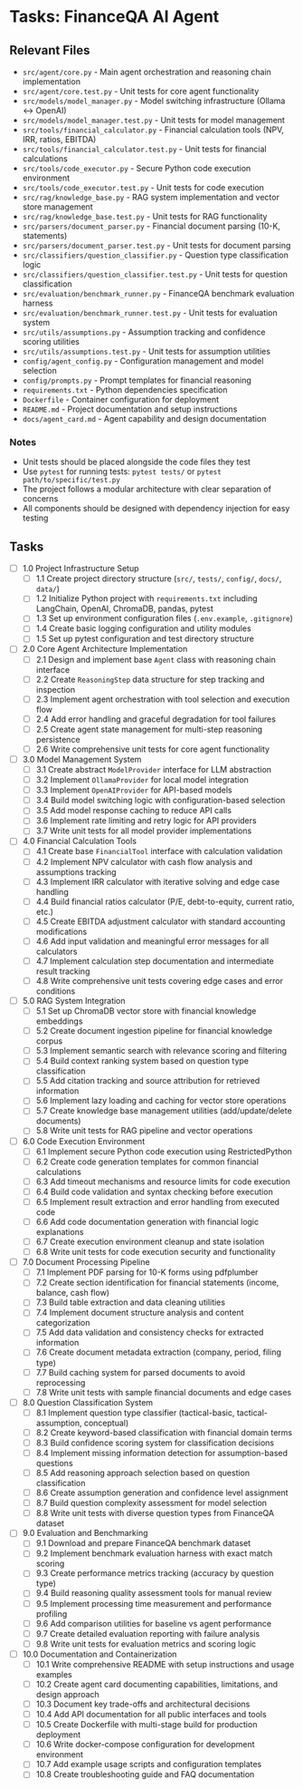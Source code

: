 # Tasks: FinanceQA AI Agent

## Relevant Files

- `src/agent/core.py` - Main agent orchestration and reasoning chain implementation
- `src/agent/core.test.py` - Unit tests for core agent functionality
- `src/models/model_manager.py` - Model switching infrastructure (Ollama ↔ OpenAI)
- `src/models/model_manager.test.py` - Unit tests for model management
- `src/tools/financial_calculator.py` - Financial calculation tools (NPV, IRR, ratios, EBITDA)
- `src/tools/financial_calculator.test.py` - Unit tests for financial calculations
- `src/tools/code_executor.py` - Secure Python code execution environment
- `src/tools/code_executor.test.py` - Unit tests for code execution
- `src/rag/knowledge_base.py` - RAG system implementation and vector store management
- `src/rag/knowledge_base.test.py` - Unit tests for RAG functionality
- `src/parsers/document_parser.py` - Financial document parsing (10-K, statements)
- `src/parsers/document_parser.test.py` - Unit tests for document parsing
- `src/classifiers/question_classifier.py` - Question type classification logic
- `src/classifiers/question_classifier.test.py` - Unit tests for question classification
- `src/evaluation/benchmark_runner.py` - FinanceQA benchmark evaluation harness
- `src/evaluation/benchmark_runner.test.py` - Unit tests for evaluation system
- `src/utils/assumptions.py` - Assumption tracking and confidence scoring utilities
- `src/utils/assumptions.test.py` - Unit tests for assumption utilities
- `config/agent_config.py` - Configuration management and model selection
- `config/prompts.py` - Prompt templates for financial reasoning
- `requirements.txt` - Python dependencies specification
- `Dockerfile` - Container configuration for deployment
- `README.md` - Project documentation and setup instructions
- `docs/agent_card.md` - Agent capability and design documentation

### Notes

- Unit tests should be placed alongside the code files they test
- Use `pytest` for running tests: `pytest tests/` or `pytest path/to/specific/test.py`
- The project follows a modular architecture with clear separation of concerns
- All components should be designed with dependency injection for easy testing

## Tasks

- [ ] 1.0 Project Infrastructure Setup
  - [ ] 1.1 Create project directory structure (`src/`, `tests/`, `config/`, `docs/`, `data/`)
  - [ ] 1.2 Initialize Python project with `requirements.txt` including LangChain, OpenAI, ChromaDB, pandas, pytest
  - [ ] 1.3 Set up environment configuration files (`.env.example`, `.gitignore`)
  - [ ] 1.4 Create basic logging configuration and utility modules
  - [ ] 1.5 Set up pytest configuration and test directory structure

- [ ] 2.0 Core Agent Architecture Implementation
  - [ ] 2.1 Design and implement base `Agent` class with reasoning chain interface
  - [ ] 2.2 Create `ReasoningStep` data structure for step tracking and inspection
  - [ ] 2.3 Implement agent orchestration with tool selection and execution flow
  - [ ] 2.4 Add error handling and graceful degradation for tool failures
  - [ ] 2.5 Create agent state management for multi-step reasoning persistence
  - [ ] 2.6 Write comprehensive unit tests for core agent functionality

- [ ] 3.0 Model Management System
  - [ ] 3.1 Create abstract `ModelProvider` interface for LLM abstraction
  - [ ] 3.2 Implement `OllamaProvider` for local model integration
  - [ ] 3.3 Implement `OpenAIProvider` for API-based models
  - [ ] 3.4 Build model switching logic with configuration-based selection
  - [ ] 3.5 Add model response caching to reduce API calls
  - [ ] 3.6 Implement rate limiting and retry logic for API providers
  - [ ] 3.7 Write unit tests for all model provider implementations

- [ ] 4.0 Financial Calculation Tools
  - [ ] 4.1 Create base `FinancialTool` interface with calculation validation
  - [ ] 4.2 Implement NPV calculator with cash flow analysis and assumptions tracking
  - [ ] 4.3 Implement IRR calculator with iterative solving and edge case handling
  - [ ] 4.4 Build financial ratios calculator (P/E, debt-to-equity, current ratio, etc.)
  - [ ] 4.5 Create EBITDA adjustment calculator with standard accounting modifications
  - [ ] 4.6 Add input validation and meaningful error messages for all calculators
  - [ ] 4.7 Implement calculation step documentation and intermediate result tracking
  - [ ] 4.8 Write comprehensive unit tests covering edge cases and error conditions

- [ ] 5.0 RAG System Integration
  - [ ] 5.1 Set up ChromaDB vector store with financial knowledge embeddings
  - [ ] 5.2 Create document ingestion pipeline for financial knowledge corpus
  - [ ] 5.3 Implement semantic search with relevance scoring and filtering
  - [ ] 5.4 Build context ranking system based on question type classification
  - [ ] 5.5 Add citation tracking and source attribution for retrieved information
  - [ ] 5.6 Implement lazy loading and caching for vector store operations
  - [ ] 5.7 Create knowledge base management utilities (add/update/delete documents)
  - [ ] 5.8 Write unit tests for RAG pipeline and vector operations

- [ ] 6.0 Code Execution Environment
  - [ ] 6.1 Implement secure Python code execution using RestrictedPython
  - [ ] 6.2 Create code generation templates for common financial calculations
  - [ ] 6.3 Add timeout mechanisms and resource limits for code execution
  - [ ] 6.4 Build code validation and syntax checking before execution
  - [ ] 6.5 Implement result extraction and error handling from executed code
  - [ ] 6.6 Add code documentation generation with financial logic explanations
  - [ ] 6.7 Create execution environment cleanup and state isolation
  - [ ] 6.8 Write unit tests for code execution security and functionality

- [ ] 7.0 Document Processing Pipeline
  - [ ] 7.1 Implement PDF parsing for 10-K forms using pdfplumber
  - [ ] 7.2 Create section identification for financial statements (income, balance, cash flow)
  - [ ] 7.3 Build table extraction and data cleaning utilities
  - [ ] 7.4 Implement document structure analysis and content categorization
  - [ ] 7.5 Add data validation and consistency checks for extracted information
  - [ ] 7.6 Create document metadata extraction (company, period, filing type)
  - [ ] 7.7 Build caching system for parsed documents to avoid reprocessing
  - [ ] 7.8 Write unit tests with sample financial documents and edge cases

- [ ] 8.0 Question Classification System
  - [ ] 8.1 Implement question type classifier (tactical-basic, tactical-assumption, conceptual)
  - [ ] 8.2 Create keyword-based classification with financial domain terms
  - [ ] 8.3 Build confidence scoring system for classification decisions
  - [ ] 8.4 Implement missing information detection for assumption-based questions
  - [ ] 8.5 Add reasoning approach selection based on question classification
  - [ ] 8.6 Create assumption generation and confidence level assignment
  - [ ] 8.7 Build question complexity assessment for model selection
  - [ ] 8.8 Write unit tests with diverse question types from FinanceQA dataset

- [ ] 9.0 Evaluation and Benchmarking
  - [ ] 9.1 Download and prepare FinanceQA benchmark dataset
  - [ ] 9.2 Implement benchmark evaluation harness with exact match scoring
  - [ ] 9.3 Create performance metrics tracking (accuracy by question type)
  - [ ] 9.4 Build reasoning quality assessment tools for manual review
  - [ ] 9.5 Implement processing time measurement and performance profiling
  - [ ] 9.6 Add comparison utilities for baseline vs agent performance
  - [ ] 9.7 Create detailed evaluation reporting with failure analysis
  - [ ] 9.8 Write unit tests for evaluation metrics and scoring logic

- [ ] 10.0 Documentation and Containerization
  - [ ] 10.1 Write comprehensive README with setup instructions and usage examples
  - [ ] 10.2 Create agent card documenting capabilities, limitations, and design approach
  - [ ] 10.3 Document key trade-offs and architectural decisions
  - [ ] 10.4 Add API documentation for all public interfaces and tools
  - [ ] 10.5 Create Dockerfile with multi-stage build for production deployment
  - [ ] 10.6 Write docker-compose configuration for development environment
  - [ ] 10.7 Add example usage scripts and configuration templates
  - [ ] 10.8 Create troubleshooting guide and FAQ documentation